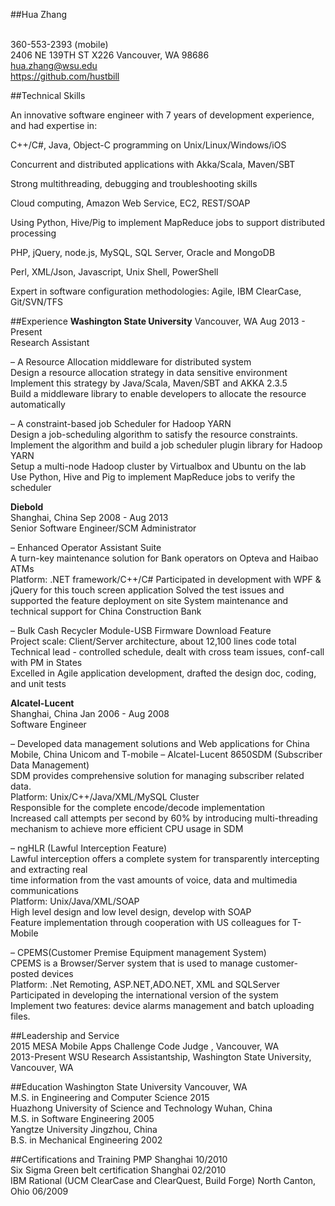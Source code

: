 

##Hua Zhang

<br />360-553-2393 (mobile)
<br />2406 NE 139TH ST X226 Vancouver, WA 98686	
<br />hua.zhang@wsu.edu
<br />https://github.com/hustbill


##Technical Skills

An innovative software engineer with 7 years of development experience, and had expertise in:

C++/C#, Java, Object-C programming on Unix/Linux/Windows/iOS

Concurrent and distributed applications with Akka/Scala, Maven/SBT

Strong multithreading, debugging and troubleshooting skills

Cloud computing, Amazon Web Service, EC2, REST/SOAP

Using Python, Hive/Pig to implement MapReduce jobs to support distributed processing

PHP, jQuery, node.js, MySQL, SQL Server, Oracle and MongoDB

Perl, XML/Json, Javascript, Unix Shell, PowerShell

Expert in software configuration methodologies: Agile, IBM ClearCase, Git/SVN/TFS

##Experience
**Washington State University**
Vancouver, WA Aug 2013 - Present
<br />Research Assistant
	
– A Resource Allocation middleware for distributed system
<br />Design a resource allocation strategy in data sensitive environment
<br />Implement this strategy by Java/Scala, Maven/SBT and AKKA 2.3.5
<br />Build a middleware library to enable developers to allocate the resource automatically

–  A constraint-based job Scheduler for Hadoop YARN
<br />Design a job-scheduling algorithm to satisfy the resource constraints.
<br />Implement the algorithm and build a job scheduler plugin library for Hadoop YARN
<br />Setup a multi-node Hadoop cluster by Virtualbox and Ubuntu on the lab
<br />Use Python, Hive and Pig to implement MapReduce jobs to verify the scheduler


**Diebold**
<br /> Shanghai, China Sep 2008 - Aug 2013
<br />Senior Software Engineer/SCM Administrator	

– Enhanced Operator Assistant Suite
<br />A turn-key maintenance solution for Bank operators on Opteva and Haibao ATMs
<br />Platform: .NET framework/C++/C#
Participated in development with WPF & jQuery for this touch screen application
Solved the test issues and supported the feature deployment on site
System maintenance and technical support for China Construction Bank

– Bulk Cash Recycler Module-USB Firmware Download Feature
<br />Project scale: Client/Server architecture, about 12,100 lines code total
<br />Technical lead - controlled schedule, dealt with cross team issues, conf-call with PM in States
<br />Excelled in Agile application development, drafted the design doc, coding, and unit tests

**Alcatel-Lucent**           
Shanghai, China   Jan 2006 - Aug 2008
<br />Software Engineer	

– Developed data management solutions and Web applications for China Mobile, China Unicom and T-mobile
– Alcatel-Lucent 8650SDM (Subscriber Data Management)
<br />SDM provides comprehensive solution for managing subscriber related data.
<br />Platform:  Unix/C++/Java/XML/MySQL Cluster
<br />Responsible for the complete encode/decode implementation 
<br />Increased call attempts per second by 60% by introducing multi-threading mechanism to achieve more efficient CPU usage in SDM

– ngHLR (Lawful Interception Feature)
<br />Lawful interception offers a complete system for transparently intercepting and extracting real
<br />time information from the vast amounts of voice, data and multimedia communications
<br />Platform:    Unix/Java/XML/SOAP
<br />High level design and low level design, develop with SOAP
<br />Feature implementation through cooperation with US colleagues for T-Mobile

–  CPEMS(Customer Premise Equipment management System)
<br />CPEMS is a Browser/Server system that is used to manage customer-posted devices
<br />Platform: .Net Remoting, ASP.NET,ADO.NET, XML and SQLServer
<br />Participated in developing the international version of the system
<br />Implement two features: device alarms management and batch uploading files.


##Leadership and Service
<br />2015 MESA Mobile Apps Challenge Code Judge , Vancouver, WA
<br />2013-Present WSU Research Assistantship, Washington State University, Vancouver, WA


##Education
Washington State University	Vancouver, WA
<br />M.S. in Engineering and Computer Science	2015
<br />Huazhong University of Science and Technology	Wuhan, China
<br />M.S. in Software Engineering	2005
<br />Yangtze University	Jingzhou, China
<br />B.S. in Mechanical Engineering	2002

##Certifications and Training
PMP    Shanghai 10/2010
<br />Six Sigma Green belt certification  Shanghai 02/2010
<br />IBM Rational (UCM ClearCase and ClearQuest, Build Forge)   North Canton, Ohio 06/2009
